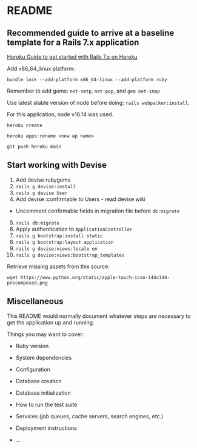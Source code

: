 # README

## Recommended guide to arrive at a baseline template for a Rails 7.x application
[Heroku Guide to get started with Rails 7.x on Heroku](https://devcenter.heroku.com/articles/getting-started-with-rails7)

Add x86_64_linux platform:

`bundle lock --add-platform x86_64-linux --add-platform ruby`

Remember to add gems: `net-smtp`, `net-pop`, and `gem net-imap`

Use latest stable version of node before doing:
`rails webpacker:install`.

For this application, node v16.14 was used.

`heroku create`

`heroku apps:rename <new ap name>`

`git push heroku main`

## Start working with Devise

1. Add devise rubygems
2. `rails g devise:install`
3. `rails g devise User`
4. Add devise :confirmable to Users - read devise wiki
  - Uncomment confirmable fields in migration file before `db:migrate`
5. `rails db:migrate`
6. Apply authentication to `ApplicationController`
7. `rails g bootstrap:install static`
8. `rails g bootstrap:layout application`
9. `rails g devise:views:locale en`
10. `rails g devise:views:bootstrap_templates`

Retrieve missing assets from this source:

`wget https://www.python.org/static/apple-touch-icon-144x144-precomposed.png`

## Miscellaneous
This README would normally document whatever steps are necessary to get the
application up and running.

Things you may want to cover:

* Ruby version

* System dependencies

* Configuration

* Database creation

* Database initialization

* How to run the test suite

* Services (job queues, cache servers, search engines, etc.)

* Deployment instructions

* ...

